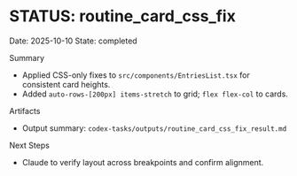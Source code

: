 # STATUS: routine_card_css_fix

Date: 2025-10-10
State: completed

Summary
- Applied CSS-only fixes to `src/components/EntriesList.tsx` for consistent card heights.
- Added `auto-rows-[200px] items-stretch` to grid; `flex flex-col` to cards.

Artifacts
- Output summary: `codex-tasks/outputs/routine_card_css_fix_result.md`

Next Steps
- Claude to verify layout across breakpoints and confirm alignment.

